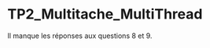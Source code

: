 TP2_Multitache_MultiThread
==========================

Il manque les réponses aux questions 8 et 9.
